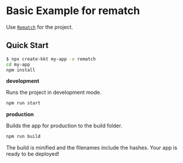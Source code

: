 Basic Example for rematch
===

Use [`Rematch`](https://github.com/rematch/rematch) for the project.

## Quick Start

```bash
$ npx create-kkt my-app -e rematch
cd my-app
npm install
```

**development**

Runs the project in development mode.  

```bash
npm run start
```

**production**

Builds the app for production to the build folder.

```bash
npm run build
```

The build is minified and the filenames include the hashes.
Your app is ready to be deployed!
